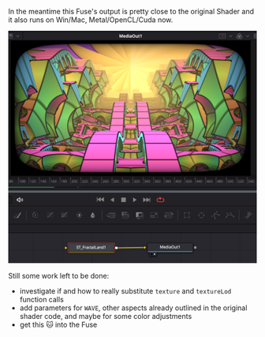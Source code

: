 

<!-- +++ DO NOT REMOVE THIS COMMENT +++ DO NOT ADD OR EDIT ANY TEXT BEFORE THIS LINE +++ IT WOULD BE A REALLY BAD IDEA +++ -->

In the meantime this Fuse's output is pretty close to the original Shader and it also runs on Win/Mac, Metal/OpenCL/Cuda now.

![screenshot](FractalLand_screenshot.png "FractalLand.fuse in DaVinci Resolve")

Still some work left to be done:
- investigate if and how to really substitute `texture` and `textureLod` function calls
- add parameters for `WAVE`, other aspects already outlined in the original shader code, and maybe for some color adjustments
- get this :cat: into the Fuse

<!-- +++ DO NOT REMOVE THIS COMMENT +++ DO NOT EDIT ANY TEXT THAT COMES AFTER THIS LINE +++ TRUST ME: JUST DON'T DO IT +++ -->

